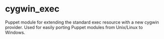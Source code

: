 # cygwin_exec #

Puppet module for extending the standard exec resource with a new cygwin provider. Used for easily porting Puppet modules from Unix/Linux to Windows.
